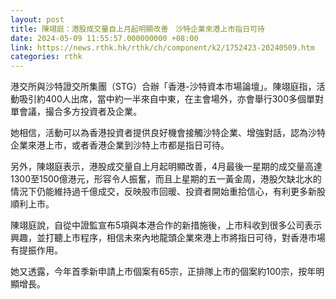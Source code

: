 ```yaml
---
layout: post
title: 陳翊庭：港股成交量自上月起明顯改善　沙特企業來港上市指日可待
date: 2024-05-09 11:55:57.000000000 +08:00
link: https://news.rthk.hk/rthk/ch/component/k2/1752423-20240509.htm
categories: rthk
---
```


港交所與沙特證交所集團（STG）合辦「香港-沙特資本市場論壇」。陳翊庭指，活動吸引約400人出席，當中約一半來自中東，在主會場外，亦會舉行300多個單對單會議，撮合多方投資者及企業。

她相信，活動可以為香港投資者提供良好機會接觸沙特企業、增強對話，認為沙特企業來港上市，或者香港企業到沙特上市都是指日可待。

另外，陳翊庭表示，港股成交量自上月起明顯改善，4月最後一星期的成交量高達1300至1500億港元，形容令人振奮，而且上星期的五一黃金周，港股欠缺北水的情況下仍能維持過千億成交，反映股市回暖、投資者開始重拾信心，有利更多新股順利上市。

陳翊庭說，自從中證監宣布5項與本港合作的新措施後，上市科收到很多公司表示興趣，並打聽上市程序，相信未來內地龍頭企業來港上市將指日可待，對香港市場有提振作用。

她又透露，今年首季新申請上市個案有65宗，正排隊上市的個案約100宗，按年明顯增長。
